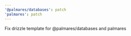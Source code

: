 ```yaml
---
'@palmares/databases': patch
'palmares': patch
---
```


Fix drizzle template for @palmares/databases and palmares

